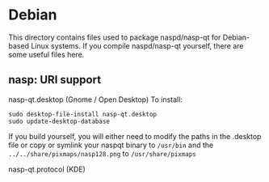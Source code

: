 
Debian
====================
This directory contains files used to package naspd/nasp-qt
for Debian-based Linux systems. If you compile naspd/nasp-qt yourself, there are some useful files here.

## nasp: URI support ##


nasp-qt.desktop  (Gnome / Open Desktop)
To install:

	sudo desktop-file-install nasp-qt.desktop
	sudo update-desktop-database

If you build yourself, you will either need to modify the paths in
the .desktop file or copy or symlink your naspqt binary to `/usr/bin`
and the `../../share/pixmaps/nasp128.png` to `/usr/share/pixmaps`

nasp-qt.protocol (KDE)

